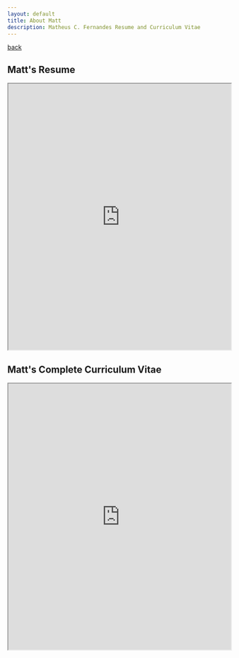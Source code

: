 ```yaml
---
layout: default
title: About Matt
description: Matheus C. Fernandes Resume and Curriculum Vitae
---
```


[back](./)

## Matt's Resume

<iframe src="https://drive.google.com/file/d/1MTwjo8daUQsUMEgWH9VZ9QMK5y23CJoY/preview" width="100%" height="600"></iframe>

## Matt's Complete Curriculum Vitae

<iframe src="https://drive.google.com/file/d/0B_MzzqoAuHw7TGZmN25WcWJSNFk/preview" width="100%" height="600"></iframe>


